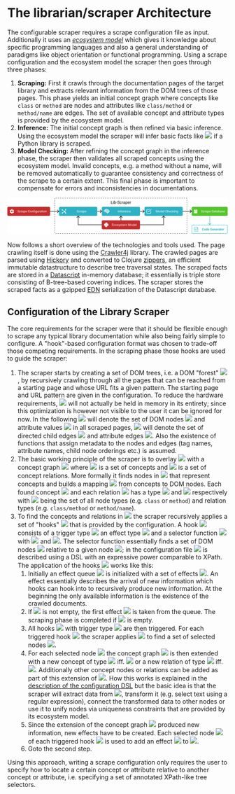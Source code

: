 # The librarian/scraper Architecture

The configurable scraper requires a scrape configuration file as input.
Additionally it uses an [*ecosystem model*](../../model) which gives it knowledge about specific programming languages and also a general understanding of paradigms like object orientation or functional programming.
Using a scrape configuration and the ecosystem model the scraper then goes through three phases:
1. **Scraping:** First it crawls through the documentation pages of the target library and extracts relevant information from the DOM trees of those pages.
	This phase yields an initial concept graph where concepts like `class` or `method` are nodes and attributes like `class/method` or `method/name` are edges.
	The set of available concept and attribute types is provided by the ecosystem model.
1. **Inference:** The initial concept graph is then refined via basic inference.
	Using the ecosystem model the scraper will infer basic facts like <img src="https://latex.codecogs.com/svg.latex?\inline&space;\mathit{method}(C,&space;M)&space;\land&space;\mathit{name}(M,&space;\texttt{\_\_init\_\_})&space;\rightarrow&space;\mathit{constructor}(C,&space;M)"> if a Python library is scraped.
1. **Model Checking:** After refining the concept graph in the inference phase, the scraper then validates all scraped concepts using the ecosystem model.
	Invalid concepts, e.g. a method without a name, will be removed automatically to guarantee consistency and correctness of the scrape to a certain extent.
	This final phase is important to compensate for errors and inconsistencies in documentations.

<img src="lib-scraper-overview.svg">

Now follows a short overview of the technologies and tools used.
The page crawling itself is done using the [Crawler4j](https://github.com/yasserg/crawler4j) library.
The crawled pages are parsed using [Hickory](https://github.com/davidsantiago/hickory) and converted to Clojure [zippers](https://en.wikipedia.org/wiki/Zipper_(data_structure)), an efficient immutable datastructure to describe tree traversal states.
The scraped facts are stored in a [Datascript](https://github.com/tonsky/datascript) in-memory database;
it essentially is triple store consisting of B-tree-based covering indices.
The scraper stores the scraped facts as a gzipped [EDN](https://github.com/edn-format/edn) serialization of the Datascript database.

## Configuration of the Library Scraper

The core requirements for the scraper were that it should be flexible enough to scrape any typical library documentation while also being fairly simple to configure.
A "hook"-based configuration format was chosen to trade-off those competing requirements.
In the scraping phase those hooks are used to guide the scraper:
1. The scraper starts by creating a set of DOM trees, i.e. a DOM "forest" <img src="https://latex.codecogs.com/svg.latex?\inline&space;\mathcal{F}&space;=&space;(V,&space;E)">, by recursively crawling through all the pages that can be reached from a starting page and whose URL fits a given pattern.
	The starting page and URL pattern are given in the configuration.
	To reduce the hardware requirements, <img src="https://latex.codecogs.com/svg.latex?\inline&space;\mathcal{F}"> will not actually be held in memory in its entirety;
	since this optimization is however not visible to the user it can be ignored for now.
	In the following <img src="https://latex.codecogs.com/svg.latex?\inline&space;V&space;=&space;N_V&space;\cup&space;A_V"> will denote the set of DOM nodes <img src="https://latex.codecogs.com/svg.latex?\inline&space;N_V"> and attribute values <img src="https://latex.codecogs.com/svg.latex?\inline&space;A_V"> in all scraped pages,
	<img src="https://latex.codecogs.com/svg.latex?\inline&space;E&space;=&space;N_E&space;\cup&space;A_E"> will denote the set of directed child edges <img src="https://latex.codecogs.com/svg.latex?\inline&space;N_E&space;\subseteq&space;N_V&space;\times&space;N_V"> and attribute edges <img src="https://latex.codecogs.com/svg.latex?\inline&space;A_E&space;\subseteq&space;N_V&space;\times&space;A_V">.
	Also the existence of functions that assign metadata to the nodes and edges (tag names, attribute names, child node orderings etc.) is assumed.
2. The basic working principle of the scraper is to overlay <img src="https://latex.codecogs.com/svg.latex?\inline&space;\mathcal{F}"> with a concept graph <img src="https://latex.codecogs.com/svg.latex?\inline&space;\mathcal{G}&space;=&space;(C,&space;R)"> where <img src="https://latex.codecogs.com/svg.latex?\inline&space;C"> is a set of concepts and <img src="https://latex.codecogs.com/svg.latex?\inline&space;R&space;\subseteq&space;C&space;\times&space;C"> is a set of concept relations.
	More formally it finds nodes in <img src="https://latex.codecogs.com/svg.latex?\inline&space;\mathcal{F}"> that represent concepts and builds a mapping <img src="https://latex.codecogs.com/svg.latex?\inline&space;f:&space;C&space;\rightarrow&space;V"> from concepts to DOM nodes.
	Each found concept <img src="https://latex.codecogs.com/svg.latex?\inline&space;c"> and each relation <img src="https://latex.codecogs.com/svg.latex?\inline&space;r"> has a type <img src="https://latex.codecogs.com/svg.latex?\inline&space;\mathit{type}(c)&space;\in&space;T_C"> and <img src="https://latex.codecogs.com/svg.latex?\inline&space;\mathit{type}(r)&space;\in&space;T_R"> respectively with <img src="https://latex.codecogs.com/svg.latex?\inline&space;T&space;:=&space;T_C&space;\cup&space;T_R"> being the set of all node types (e.g. `class` or `method`) and relation types (e.g. `class/method` or `method/name`).
3. To find the concepts and relations in <img src="https://latex.codecogs.com/svg.latex?\inline&space;\mathcal{F}"> the scraper recursively applies a set of "hooks" <img src="https://latex.codecogs.com/svg.latex?\inline&space;\mathcal{H}"> that is provided by the configuration.
	A hook <img src="https://latex.codecogs.com/svg.latex?\inline&space;h&space;=&space;(t,&space;e,&space;s)&space;\in&space;\mathcal&space;{H}"> consists of a trigger type <img src="https://latex.codecogs.com/svg.latex?\inline&space;t&space;\in&space;T"> an effect type <img src="https://latex.codecogs.com/svg.latex?\inline&space;e&space;\in&space;T"> and a selector function <img src="https://latex.codecogs.com/svg.latex?\inline&space;s:&space;(\mathcal{F},&space;v)&space;\mapsto&space;V'"> with <img src="https://latex.codecogs.com/svg.latex?\inline&space;v&space;\in&space;V"> and <img src="https://latex.codecogs.com/svg.latex?\inline&space;V'&space;\subseteq&space;V">.
	The selector function essentially finds a set of DOM nodes <img src="https://latex.codecogs.com/svg.latex?\inline&space;V'"> relative to a given node <img src="https://latex.codecogs.com/svg.latex?\inline&space;v">;
	in the configuration file <img src="https://latex.codecogs.com/svg.latex?\inline&space;s"> is described using a DSL with an expressive power comparable to XPath.
	The application of the hooks <img src="https://latex.codecogs.com/svg.latex?\inline&space;\mathcal{H}"> works like this:
	1. Initially an effect queue <img src="https://latex.codecogs.com/svg.latex?\inline&space;\mathcal{Q}"> is initialized with a set of effects <img src="https://latex.codecogs.com/svg.latex?\inline&space;\{(\texttt{document},&space;r)\,|\,&space;r&space;\textrm{&space;root&space;node&space;in&space;}&space;\mathcal{F}\}">.
		An effect essentially describes the arrival of new information which hooks can hook into to recursively produce new information.
		At the beginning the only available information is the existence of the crawled documents.
	2. If <img src="https://latex.codecogs.com/svg.latex?\inline&space;\mathcal{Q}"> is not empty, the first effect <img src="https://latex.codecogs.com/svg.latex?\inline&space;e&space;=&space;(t,&space;v)"> is taken from the queue. The scraping phase is completed if <img src="https://latex.codecogs.com/svg.latex?\inline&space;\mathcal{Q}"> is empty.
	3. All hooks <img src="https://latex.codecogs.com/svg.latex?\inline&space;\mathcal{H}'&space;=&space;\{h&space;\in&space;\mathcal&space;{H}\,|\,&space;h&space;=&space;(t_h,&space;e_h,&space;s_h)&space;\land&space;t_h&space;=&space;t\}"> with trigger type <img src="https://latex.codecogs.com/svg.latex?\inline&space;t"> are then triggered.
		For each triggered hook <img src="https://latex.codecogs.com/svg.latex?\inline&space;h&space;=&space;(t,&space;e_h,&space;s_h)&space;\in&space;\mathcal{H}'"> the scraper applies <img src="https://latex.codecogs.com/svg.latex?\inline&space;s_h(\mathcal{F},&space;v)"> to find a set of selected nodes <img src="https://latex.codecogs.com/svg.latex?\inline&space;V_h">.
	4. For each selected node <img src="https://latex.codecogs.com/svg.latex?\inline&space;v_h&space;\in&space;V_h"> the concept graph <img src="https://latex.codecogs.com/svg.latex?\inline&space;\mathcal{G}"> is then extended with a new concept of type <img src="https://latex.codecogs.com/svg.latex?\inline&space;e_h"> iff. <img src="https://latex.codecogs.com/svg.latex?\inline&space;e_h&space;\in&space;T_C"> or a new relation of type <img src="https://latex.codecogs.com/svg.latex?\inline&space;e_h"> iff. <img src="https://latex.codecogs.com/svg.latex?\inline&space;e_h&space;\in&space;T_R">.
		Additionally other concept nodes or relations can be added as part of this extension of <img src="https://latex.codecogs.com/svg.latex?\inline&space;\mathcal{G}">.
		How this works is explained in the [description of the configuration DSL](../README.md) but the basic idea is that the scraper will extract data from <img src="https://latex.codecogs.com/svg.latex?\inline&space;v_h">, transform it (e.g. select text using a regular expression), connect the transformed data to other nodes or use it to unify nodes via uniqueness constraints that are provided by its ecosystem model.
	5. Since the extension of the concept graph <img src="https://latex.codecogs.com/svg.latex?\inline&space;\mathcal{G}"> produced new information, new effects have to be created.
		Each selected node <img src="https://latex.codecogs.com/svg.latex?\inline&space;v_h&space;\in&space;V_h"> of each triggered hook <img src="https://latex.codecogs.com/svg.latex?\inline&space;h&space;\in&space;\mathcal{H}'"> is used to add an effect <img src="https://latex.codecogs.com/svg.latex?\inline&space;(e_h,&space;v_h)"> to <img src="https://latex.codecogs.com/svg.latex?\inline&space;\mathcal{Q}">.
	6. Goto the second step.

Using this approach, writing a scrape configuration only requires the user to specify how to locate a certain concept or attribute relative to another concept or attribute, i.e. specifying a set of annotated XPath-like tree selectors.
